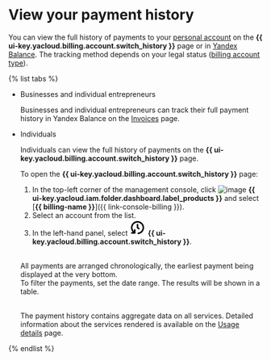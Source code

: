 # View your payment history

You can view the full history of payments to your [personal account](../concepts/personal-account.md#balance) on the **{{ ui-key.yacloud.billing.account.switch_history }}** page or in [Yandex Balance](https://yandex.com/support/balance/operations/find-bill.html). The tracking method depends on your legal status ([billing account type](../concepts/billing-account.md#ba-types)).


{% list tabs %}

- Businesses and individual entrepreneurs

  Businesses and individual entrepreneurs can track their full payment history in Yandex Balance on the [Invoices](https://balance.yandex.com/invoices.xml) page.

- Individuals

   Individuals can view the full history of payments on the **{{ ui-key.yacloud.billing.account.switch_history }}** page.

   To open the **{{ ui-key.yacloud.billing.account.switch_history }}** page:
    1. In the top-left corner of the management console, click ![image](../../_assets/main-menu.svg) **{{ ui-key.yacloud.iam.folder.dashboard.label_products }}** and select [**{{ billing-name }}**]({{ link-console-billing }}).
    1. Select an account from the list.
    1. In the left-hand panel, select ![image](../../_assets/billing/clock-arrow-rotate-left.svg) **{{ ui-key.yacloud.billing.account.switch_history }}**.

   <br/>All payments are arranged chronologically, the earliest payment being displayed at the very bottom.
   <br/>To filter the payments, set the date range. The results will be shown in a table.



   <br/>The payment history contains aggregate data on all services. Detailed information about the services rendered is available on the [Usage details](../operations/check-charges.md) page.

{% endlist %}


